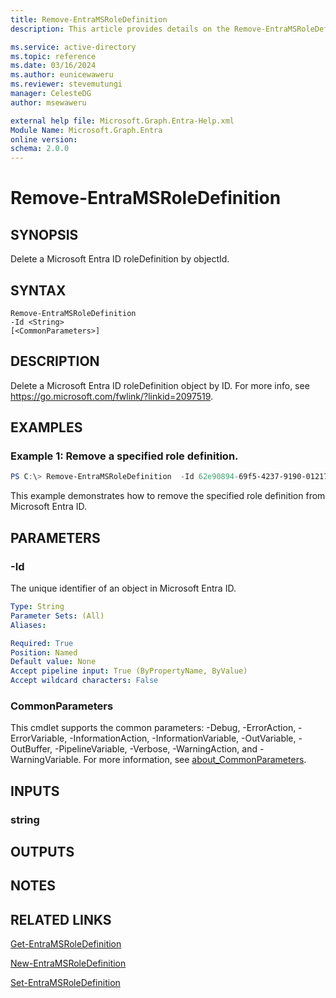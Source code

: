 ```yaml
---
title: Remove-EntraMSRoleDefinition
description: This article provides details on the Remove-EntraMSRoleDefinition command.

ms.service: active-directory
ms.topic: reference
ms.date: 03/16/2024
ms.author: eunicewaweru
ms.reviewer: stevemutungi
manager: CelesteDG
author: msewaweru

external help file: Microsoft.Graph.Entra-Help.xml
Module Name: Microsoft.Graph.Entra
online version:
schema: 2.0.0
---
```


# Remove-EntraMSRoleDefinition

## SYNOPSIS
Delete a Microsoft Entra ID roleDefinition by objectId.

## SYNTAX

```
Remove-EntraMSRoleDefinition 
-Id <String> 
[<CommonParameters>]
```

## DESCRIPTION
Delete a Microsoft Entra ID roleDefinition object by ID.
For more info, see https://go.microsoft.com/fwlink/?linkid=2097519.

## EXAMPLES

### Example 1: Remove a specified role definition.

```powershell
PS C:\> Remove-EntraMSRoleDefinition  -Id 62e90894-69f5-4237-9190-012177145e10
```
This example demonstrates how to remove the specified role definition from Microsoft Entra ID.

## PARAMETERS

### -Id
The unique identifier of an object in Microsoft Entra ID.

```yaml
Type: String
Parameter Sets: (All)
Aliases:

Required: True
Position: Named
Default value: None
Accept pipeline input: True (ByPropertyName, ByValue)
Accept wildcard characters: False
```

### CommonParameters
This cmdlet supports the common parameters: -Debug, -ErrorAction, -ErrorVariable, -InformationAction, -InformationVariable, -OutVariable, -OutBuffer, -PipelineVariable, -Verbose, -WarningAction, and -WarningVariable. For more information, see [about_CommonParameters](http://go.microsoft.com/fwlink/?LinkID=113216).

## INPUTS

### string
## OUTPUTS

## NOTES

## RELATED LINKS

[Get-EntraMSRoleDefinition](Get-EntraMSRoleDefinition.md)

[New-EntraMSRoleDefinition](New-EntraMSRoleDefinition.md)

[Set-EntraMSRoleDefinition](Set-EntraMSRoleDefinition.md)


